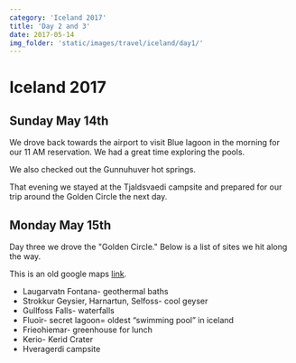 ```yaml
---
category: 'Iceland 2017'
title: 'Day 2 and 3'
date: 2017-05-14
img_folder: 'static/images/travel/iceland/day1/'
---
```


# Iceland 2017

## Sunday May 14th

We drove back towards the airport to visit Blue lagoon in the morning for our 11 AM reservation. We had a great time exploring the pools.

We also checked out the Gunnuhuver hot springs.

That evening we stayed at the Tjaldsvaedi campsite and prepared for our trip around the Golden Circle the next day.

## Monday May 15th

Day three we drove the "Golden Circle." Below is a list of sites we hit along the way.

This is an old google maps [link](https://goo.gl/zA9RzO).

- Laugarvatn Fontana- geothermal baths 
- Strokkur Geysier, Harnartun, Selfoss- cool geyser
- Gullfoss Falls- waterfalls
- Fluoir- secret lagoon= oldest “swimming pool” in iceland
- Frieohiemar- greenhouse for lunch
- Kerio- Kerid Crater
- Hveragerdi campsite
